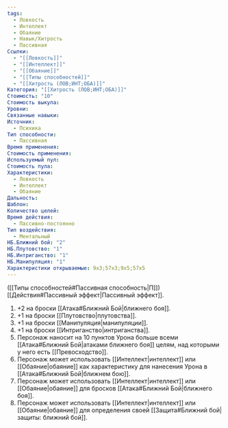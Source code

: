 ```yaml
---
tags:
  - Ловкость
  - Интеллект
  - Обаяние
  - Навык/Хитрость
  - Пассивная
Ссылки:
  - "[[Ловкость]]"
  - "[[Интеллект]]"
  - "[[Обаяние]]"
  - "[[Типы способностей]]"
  - "[[Хитрость (ЛОВ;ИНТ;ОБА)]]"
Категория: "[[Хитрость (ЛОВ;ИНТ;ОБА)]]"
Стоимость: "10"
Стоимость выкупа:
Уровни:
Связанные навыки:
Источник:
  - Психика
Тип способности:
  - Пассивная
Время применения:
Стоимость применения:
Используемый пул:
Стоимость пула:
Характеристики:
  - Ловкость
  - Интеллект
  - Обаяние
Дальность:
Шаблон:
Количество целей:
Время действия:
  - Пассивно-постоянно
Тип воздействия:
  - Ментальный
НБ.Ближний бой: "2"
НБ.Плутовство: "1"
НБ.Интриганство: "1"
НБ.Манипуляция: "1"
Характеристики открываемые: 9x3;57x3;9x5;57x5
---
```

([[Типы способностей#Пассивная способность|П]]) [[Действия#Пассивный эффект|Пассивный эффект]]. 

1. +2 на броски [[Атака#Ближний Бой|ближнего боя]].
2. +1 на броски [[Плутовство|плутовства]].
3. +1 на броски [[Манипуляция|манипуляции]].
4. +1 на броски [[Интриганство|интриганства]].
5. Персонаж наносит на 10 пунктов Урона больше всеми [[Атака#Ближний Бой|атаками ближнего боя]] целям, над которыми у него есть [[Превосходство]]. 
6. Персонаж может использовать [[Интеллект|интеллект]] или [[Обаяние|обаяние]] как характеристику для нанесения Урона в [[Атака#Ближний Бой|ближнем бою]].
7. Персонаж может использовать [[Интеллект|интеллект]] или [[Обаяние|обаяние]] для бросков [[Атака#Ближний Бой|ближнего боя]].
8. Персонаж может использовать [[Интеллект|интеллект]] или [[Обаяние|обаяние]] для определения своей [[Защита#Ближний бой|защиты: ближний бой]].
